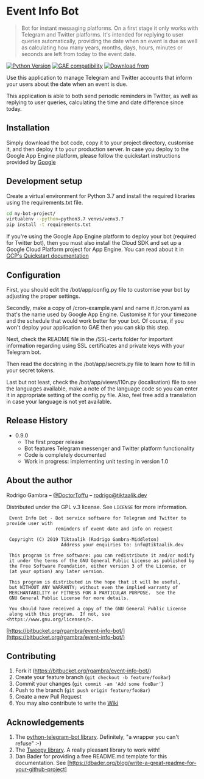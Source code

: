 # Event Info Bot
> Bot for instant messaging platforms. On a first stage it only works with Telegram and Twitter platforms.
It's intended for replying to user queries automatically, providing the date when an event is due as well as 
calculating how many years, months, days, hours, minutes or seconds are left from today to the event date.

[![Python Version][python-image]][python-url]
[![GAE compatibility][gae-image]][gae-url]
[![Download from][bot-downloads-image]][bot-downloads-url]

Use this application to manage Telegram and Twitter accounts that inform your users about the date when an event is due. 

This application is able to both send periodic reminders in Twitter, as well as replying to user queries, calculating 
the time and date difference since today.


## Installation

Simply download the bot code, copy it to your project directory, customise it, and then deploy it to your production server. In case 
you deploy to the Google App Engine platform, please follow the quickstart instructions provided by 
[Google](https://cloud.google.com/appengine/docs/standard/python3/quickstart)

## Development setup

Create a virtual environment for Python 3.7 and install the 
required libraries using the requirements.txt file.

```sh
cd my-bot-project/
virtualenv --python=python3.7 venvs/venv3.7
pip install -t requirements.txt
```

If you're using the Google App Engine platform to deploy your bot (required for Twitter bot), then you must also 
install the Cloud SDK and set up a Google Cloud Platform project for App Engine. You can read about it in 
[GCP's Quickstart documentation](https://cloud.google.com/appengine/docs/standard/python3/quickstart)

## Configuration

First, you should edit the /bot/app/config.py file to customise your bot by adjusting the proper settings.

Secondly, make a copy of /cron-example.yaml and name it /cron.yaml as that's the name used by Google App Engine. Customise it 
for your timezone and the schedule that would work better for your bot. Of course, if you won't deploy your application 
to GAE then you can skip this step.

Next, check the README file in the /SSL-certs folder for important information regarding using SSL certificates and 
private keys with your Telegram bot.

Then read the docstring in the /bot/app/secrets.py file to learn how to fill in your secret tokens.

Last but not least, check the /bot/app/views/l10n.py (localisation) file to see the languages available, make a note of 
the language code so you can enter it in appropriate setting of the config.py file. Also, feel free add a translation 
in case your language is not yet available.

## Release History

* 0.9.0
    * The first proper release
    * Bot features Telegram messenger and Twitter platform functionality
    * Code is completely documented
    * Work in progress: implementing unit testing in version 1.0

## About the author

Rodrigo Gambra – [@DoctorToffu](https://twitter.com/DoctorToffu) – rodrigo@tiktaalik.dev

Distributed under the GPL v.3 license. See ``LICENSE`` for more information.

     Event Info Bot - Bot service software for Telegram and Twitter to provide user with
                      reminders of event date and info on request
    
     Copyright (C) 2019 Tiktaalik (Rodrigo Gambra-Middleton)
                        Address your enquiries to: info@tiktaalik.dev

     This program is free software: you can redistribute it and/or modify
     it under the terms of the GNU General Public License as published by
     the Free Software Foundation, either version 3 of the License, or
     (at your option) any later version.

     This program is distributed in the hope that it will be useful,
     but WITHOUT ANY WARRANTY; without even the implied warranty of
     MERCHANTABILITY or FITNESS FOR A PARTICULAR PURPOSE.  See the
     GNU General Public License for more details.

     You should have received a copy of the GNU General Public License
     along with this program.  If not, see <https://www.gnu.org/licenses/>.


[https://bitbucket.org/rgambra/event-info-bot/](https://bitbucket.org/rgambra/event-info-bot/)

## Contributing

1. Fork it (<https://bitbucket.org/rgambra/event-info-bot/>)
2. Create your feature branch (`git checkout -b feature/fooBar`)
3. Commit your changes (`git commit -am 'Add some fooBar'`)
4. Push to the branch (`git push origin feature/fooBar`)
5. Create a new Pull Request
6. You may also contribute to write the [Wiki][wiki]

## Acknowledgements

1. The [python-telegram-bot library](https://github.com/python-telegram-bot/python-telegram-bot).
 Definitely, "a wrapper you can't refuse" :-)
2. The [Tweepy library](https://github.com/tweepy/tweepy). A really pleasant library to work with!
3. Dan Bader for providing a free README.md template for this documentation. 
See [https://dbader.org/blog/write-a-great-readme-for-your-github-project]

<!-- Markdown link & img dfn's -->
[python-image]: https://img.shields.io/badge/python-3.7-blue
[python-url]: https://www.python.org/downloads/release/python-370/
[gae-image]: https://img.shields.io/badge/Google%20App%20Engine-standard%20Py%203-brightgreen
[gae-url]: https://cloud.google.com/appengine/docs/standard/python3/runtime
[bot-downloads-image]: https://img.shields.io/badge/Download%20from-BitBucket-orange
[bot-downloads-url]: https://bitbucket.org/rgambra/event-info-bot/downloads/?tab=downloads
[wiki]: https://bitbucket.org/rgambra/event-info-bot/wiki/

